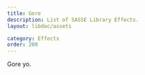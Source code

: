 ```yaml
---
title: Gore
description: List of SASSE Library Effects.
layout: libdoc/assets

category: Effects
order: 200
---
```


Gore yo.
